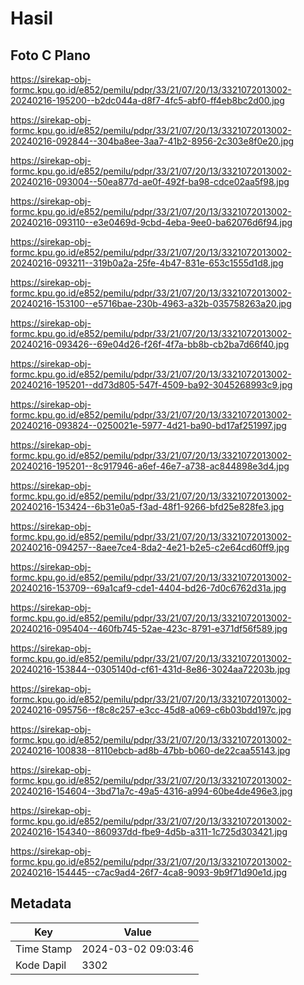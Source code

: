 # Hasil

## Foto C Plano

https://sirekap-obj-formc.kpu.go.id/e852/pemilu/pdpr/33/21/07/20/13/3321072013002-20240216-195200--b2dc044a-d8f7-4fc5-abf0-ff4eb8bc2d00.jpg

https://sirekap-obj-formc.kpu.go.id/e852/pemilu/pdpr/33/21/07/20/13/3321072013002-20240216-092844--304ba8ee-3aa7-41b2-8956-2c303e8f0e20.jpg

https://sirekap-obj-formc.kpu.go.id/e852/pemilu/pdpr/33/21/07/20/13/3321072013002-20240216-093004--50ea877d-ae0f-492f-ba98-cdce02aa5f98.jpg

https://sirekap-obj-formc.kpu.go.id/e852/pemilu/pdpr/33/21/07/20/13/3321072013002-20240216-093110--e3e0469d-9cbd-4eba-9ee0-ba62076d6f94.jpg

https://sirekap-obj-formc.kpu.go.id/e852/pemilu/pdpr/33/21/07/20/13/3321072013002-20240216-093211--319b0a2a-25fe-4b47-831e-653c1555d1d8.jpg

https://sirekap-obj-formc.kpu.go.id/e852/pemilu/pdpr/33/21/07/20/13/3321072013002-20240216-153100--e5716bae-230b-4963-a32b-035758263a20.jpg

https://sirekap-obj-formc.kpu.go.id/e852/pemilu/pdpr/33/21/07/20/13/3321072013002-20240216-093426--69e04d26-f26f-4f7a-bb8b-cb2ba7d66f40.jpg

https://sirekap-obj-formc.kpu.go.id/e852/pemilu/pdpr/33/21/07/20/13/3321072013002-20240216-195201--dd73d805-547f-4509-ba92-3045268993c9.jpg

https://sirekap-obj-formc.kpu.go.id/e852/pemilu/pdpr/33/21/07/20/13/3321072013002-20240216-093824--0250021e-5977-4d21-ba90-bd17af251997.jpg

https://sirekap-obj-formc.kpu.go.id/e852/pemilu/pdpr/33/21/07/20/13/3321072013002-20240216-195201--8c917946-a6ef-46e7-a738-ac844898e3d4.jpg

https://sirekap-obj-formc.kpu.go.id/e852/pemilu/pdpr/33/21/07/20/13/3321072013002-20240216-153424--6b31e0a5-f3ad-48f1-9266-bfd25e828fe3.jpg

https://sirekap-obj-formc.kpu.go.id/e852/pemilu/pdpr/33/21/07/20/13/3321072013002-20240216-094257--8aee7ce4-8da2-4e21-b2e5-c2e64cd60ff9.jpg

https://sirekap-obj-formc.kpu.go.id/e852/pemilu/pdpr/33/21/07/20/13/3321072013002-20240216-153709--69a1caf9-cde1-4404-bd26-7d0c6762d31a.jpg

https://sirekap-obj-formc.kpu.go.id/e852/pemilu/pdpr/33/21/07/20/13/3321072013002-20240216-095404--460fb745-52ae-423c-8791-e371df56f589.jpg

https://sirekap-obj-formc.kpu.go.id/e852/pemilu/pdpr/33/21/07/20/13/3321072013002-20240216-153844--0305140d-cf61-431d-8e86-3024aa72203b.jpg

https://sirekap-obj-formc.kpu.go.id/e852/pemilu/pdpr/33/21/07/20/13/3321072013002-20240216-095756--f8c8c257-e3cc-45d8-a069-c6b03bdd197c.jpg

https://sirekap-obj-formc.kpu.go.id/e852/pemilu/pdpr/33/21/07/20/13/3321072013002-20240216-100838--8110ebcb-ad8b-47bb-b060-de22caa55143.jpg

https://sirekap-obj-formc.kpu.go.id/e852/pemilu/pdpr/33/21/07/20/13/3321072013002-20240216-154604--3bd71a7c-49a5-4316-a994-60be4de496e3.jpg

https://sirekap-obj-formc.kpu.go.id/e852/pemilu/pdpr/33/21/07/20/13/3321072013002-20240216-154340--860937dd-fbe9-4d5b-a311-1c725d303421.jpg

https://sirekap-obj-formc.kpu.go.id/e852/pemilu/pdpr/33/21/07/20/13/3321072013002-20240216-154445--c7ac9ad4-26f7-4ca8-9093-9b9f71d90e1d.jpg


## Metadata

| Key        | Value               |
| ---------- | ------------------- |
| Time Stamp | 2024-03-02 09:03:46 |
| Kode Dapil | 3302                |



